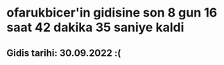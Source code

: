 # ofarukbicer'in gidisine son 8 gun 16 saat 42 dakika 35 saniye kaldi

## Gidis tarihi: 30.09.2022 :(